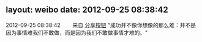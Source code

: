 layout: weibo
date: 2012-09-25 08:38:42
---
2012-09-25 08:38:42  &nbsp;&nbsp;&nbsp;&nbsp;&nbsp;&nbsp; 来自 <a href="http://app.weibo.com/t/feed/cUcI1A" rel="nofollow">分享按钮</a>
"成功并不像你想像的那么难：并不是因为事情难我们不敢做，而是因为我们不敢做事情才难的。" ​​​
